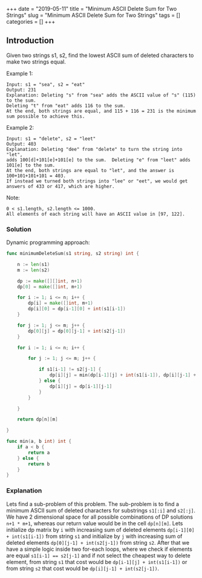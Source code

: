 +++
date = "2019-05-11"
title = "Minimum ASCII Delete Sum for Two Strings"
slug = "Minimum ASCII Delete Sum for Two Strings"
tags = []
categories = []
+++

## Introduction

Given two strings s1, s2, find the lowest ASCII sum of deleted characters to make two strings equal.

Example 1:
```
Input: s1 = "sea", s2 = "eat"
Output: 231
Explanation: Deleting "s" from "sea" adds the ASCII value of "s" (115) to the sum.
Deleting "t" from "eat" adds 116 to the sum.
At the end, both strings are equal, and 115 + 116 = 231 is the minimum sum possible to achieve this.
```

Example 2:
```
Input: s1 = "delete", s2 = "leet"
Output: 403
Explanation: Deleting "dee" from "delete" to turn the string into "let",
adds 100[d]+101[e]+101[e] to the sum.  Deleting "e" from "leet" adds 101[e] to the sum.
At the end, both strings are equal to "let", and the answer is 100+101+101+101 = 403.
If instead we turned both strings into "lee" or "eet", we would get answers of 433 or 417, which are higher.
```

Note:
```
0 < s1.length, s2.length <= 1000.
All elements of each string will have an ASCII value in [97, 122].
```

### Solution

Dynamic programming approach:
``` go
func minimumDeleteSum(s1 string, s2 string) int {

    n := len(s1)
    m := len(s2)

    dp := make([][]int, n+1)
    dp[0] = make([]int, m+1)

    for i := 1; i <= n; i++ {
        dp[i] = make([]int, m+1)
        dp[i][0] = dp[i-1][0] + int(s1[i-1])
    }

    for j := 1; j <= m; j++ {
        dp[0][j] = dp[0][j-1] + int(s2[j-1])
    }

    for i := 1; i <= n; i++ {

        for j := 1; j <= m; j++ {

            if s1[i-1] != s2[j-1] {
                dp[i][j] = min(dp[i-1][j] + int(s1[i-1]), dp[i][j-1] + int(s2[j-1]))
            } else {
                dp[i][j] = dp[i-1][j-1]
            }            
        }

    }

    return dp[n][m]

}

func min(a, b int) int {
    if a < b {
        return a
    } else {
        return b
    }
}
```

### Explanation

Lets find a sub-problem of this problem.
The sub-problem is to find a minimum ASCII sum of deleted characters for substrings `s1[:i]` and `s2[:j]`.
We have 2 dimensional space for all possible combinations of DP solutions `n+1 * m+1`, whereas our return value would be in the cell `dp[n][m]`.
Lets initialize dp matrix by `i` with increasing sum of deleted elements `dp[i-1][0] + int(s1[i-1])` from string `s1` and initialize by `j` with increasing sum of deleted elements `dp[0][j-1] + int(s2[j-1])` from string `s2`.
After that we have a simple logic inside two for-each loops, where we check if elements are equal `s1[i-1] == s2[j-1]` and if not select the cheapest way to delete element, from string `s1` that cost would be `dp[i-1][j] + int(s1[i-1])` or from string `s2` that cost would be `dp[i][j-1] + int(s2[j-1])`.
